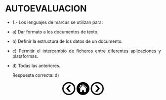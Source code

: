 <div align="justify">

# AUTOEVALUACION

- 1.- Los lenguajes de marcas se utilizan para:
 - a) Dar formato a los documentos de texto.
 - b) Definir la estructura de los datos de un documento.
 - c) Permitir el intercambio de ficheros entre diferentes aplicaciones y plataformas.
 - d) Todas las anteriores.
 
 	<div background-color="lightblue" >
		Respuesta correcta: d)
 	</div>

</div>

<div align="center">
    <a href="XML_BIEN_FORMADOS.md"><img src="../../img/before.png" alt="XML BIEN FORMADOS" style="width:42px;height:42px;"></a>
    <a href="README.md"><img src="../../img/home.png" alt="XML Home" style="width:42px;height:42px;"></a>
    <a href="EJERCICIOS_RESUELTOS.md"><img src="../../img/next.png" alt="ELERCICICIOS RESUELTOS" style="width:42px;height:42px;"> 
</div>